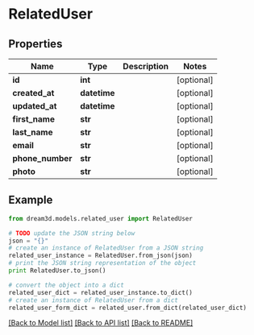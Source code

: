# RelatedUser


## Properties
Name | Type | Description | Notes
------------ | ------------- | ------------- | -------------
**id** | **int** |  | [optional] 
**created_at** | **datetime** |  | [optional] 
**updated_at** | **datetime** |  | [optional] 
**first_name** | **str** |  | [optional] 
**last_name** | **str** |  | [optional] 
**email** | **str** |  | [optional] 
**phone_number** | **str** |  | [optional] 
**photo** | **str** |  | [optional] 

## Example

```python
from dream3d.models.related_user import RelatedUser

# TODO update the JSON string below
json = "{}"
# create an instance of RelatedUser from a JSON string
related_user_instance = RelatedUser.from_json(json)
# print the JSON string representation of the object
print RelatedUser.to_json()

# convert the object into a dict
related_user_dict = related_user_instance.to_dict()
# create an instance of RelatedUser from a dict
related_user_form_dict = related_user.from_dict(related_user_dict)
```
[[Back to Model list]](../README.md#documentation-for-models) [[Back to API list]](../README.md#documentation-for-api-endpoints) [[Back to README]](../README.md)


